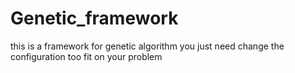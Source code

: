 # Genetic_framework
this is a framework for genetic algorithm you just need change the configuration too fit on your problem



